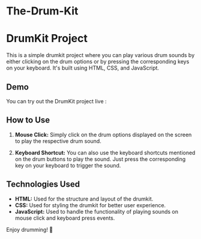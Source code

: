 # The-Drum-Kit

# DrumKit Project

This is a simple drumkit project where you can play various drum sounds by either clicking on the drum options or by pressing the corresponding keys on your keyboard. It's built using HTML, CSS, and JavaScript.

## Demo

You can try out the DrumKit project live : 

## How to Use

1. **Mouse Click:** Simply click on the drum options displayed on the screen to play the respective drum sound.

2. **Keyboard Shortcut:** You can also use the keyboard shortcuts mentioned on the drum buttons to play the sound. Just press the corresponding key on your keyboard to trigger the sound.

## Technologies Used

- **HTML:** Used for the structure and layout of the drumkit.
- **CSS:** Used for styling the drumkit for better user experience.
- **JavaScript:** Used to handle the functionality of playing sounds on mouse click and keyboard press events.

Enjoy drumming! 🥁
